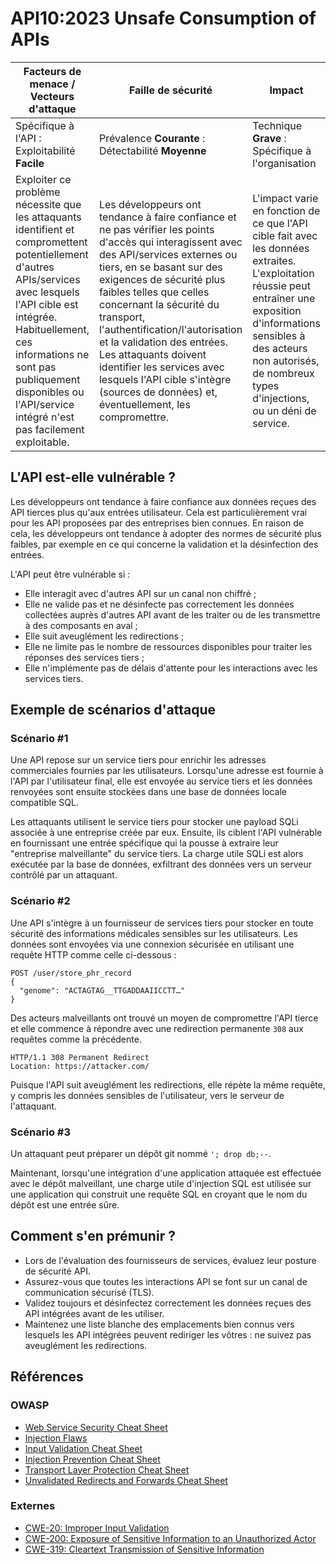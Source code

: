 # API10:2023 Unsafe Consumption of APIs

| Facteurs de menace / Vecteurs d'attaque | Faille de sécurité | Impact |
| - | - | - |
| Spécifique à l'API : Exploitabilité **Facile** | Prévalence **Courante** : Détectabilité **Moyenne** | Technique **Grave** : Spécifique à l'organisation |
| Exploiter ce problème nécessite que les attaquants identifient et compromettent potentiellement d'autres APIs/services avec lesquels l'API cible est intégrée. Habituellement, ces informations ne sont pas publiquement disponibles ou l'API/service intégré n'est pas facilement exploitable. | Les développeurs ont tendance à faire confiance et ne pas vérifier les points d'accès qui interagissent avec des API/services externes ou tiers, en se basant sur des exigences de sécurité plus faibles telles que celles concernant la sécurité du transport, l'authentification/l'autorisation et la validation des entrées. Les attaquants doivent identifier les services avec lesquels l'API cible s'intègre (sources de données) et, éventuellement, les compromettre. | L'impact varie en fonction de ce que l'API cible fait avec les données extraites. L'exploitation réussie peut entraîner une exposition d'informations sensibles à des acteurs non autorisés, de nombreux types d'injections, ou un déni de service. |

## L'API est-elle vulnérable ?

Les développeurs ont tendance à faire confiance aux données reçues des API tierces plus qu'aux entrées utilisateur. Cela est particulièrement vrai pour les API proposées par des entreprises bien connues. En raison de cela, les développeurs ont tendance à adopter des normes de sécurité plus faibles, par exemple en ce qui concerne la validation et la désinfection des entrées.

L'API peut être vulnérable si :
* Elle interagit avec d'autres API sur un canal non chiffré ;
* Elle ne valide pas et ne désinfecte pas correctement les données collectées auprès d'autres API avant de les traiter ou de les transmettre à des composants en aval ;
* Elle suit aveuglément les redirections ;
* Elle ne limite pas le nombre de ressources disponibles pour traiter les réponses des services tiers ;
* Elle n'implémente pas de délais d'attente pour les interactions avec les services tiers.

## Exemple de scénarios d'attaque

### Scénario #1

Une API repose sur un service tiers pour enrichir les adresses commerciales fournies par les utilisateurs. Lorsqu'une adresse est fournie à l'API par l'utilisateur final, elle est envoyée au service tiers et les données renvoyées sont ensuite stockées dans une base de données locale compatible SQL.

Les attaquants utilisent le service tiers pour stocker une payload SQLi associée à une entreprise créée par eux. Ensuite, ils ciblent l'API vulnérable en fournissant une entrée spécifique qui la pousse à extraire leur "entreprise malveillante" du service tiers. La charge utile SQLi est alors exécutée par la base de données, exfiltrant des données vers un serveur contrôlé par un attaquant.

### Scénario #2

Une API s'intègre à un fournisseur de services tiers pour stocker en toute sécurité des informations médicales sensibles sur les utilisateurs. Les données sont envoyées via une connexion sécurisée en utilisant une requête HTTP comme celle ci-dessous :

```
POST /user/store_phr_record
{
  "genome": "ACTAGTAG__TTGADDAAIICCTT…"
}
```

Des acteurs malveillants ont trouvé un moyen de compromettre l'API tierce et elle commence à répondre avec une redirection permanente `308` aux requêtes comme la précédente.

```
HTTP/1.1 308 Permanent Redirect
Location: https://attacker.com/
```

Puisque l'API suit aveuglément les redirections, elle répète la même requête, y compris les données sensibles de l'utilisateur, vers le serveur de l'attaquant.

### Scénario #3

Un attaquant peut préparer un dépôt git nommé `'; drop db;--`.

Maintenant, lorsqu'une intégration d'une application attaquée est effectuée avec le dépôt malveillant, une charge utile d'injection SQL est utilisée sur une application qui construit une requête SQL en croyant que le nom du dépôt est une entrée sûre.

## Comment s'en prémunir ?

* Lors de l'évaluation des fournisseurs de services, évaluez leur posture de sécurité API.
* Assurez-vous que toutes les interactions API se font sur un canal de communication sécurisé (TLS).
* Validez toujours et désinfectez correctement les données reçues des API intégrées avant de les utiliser.
* Maintenez une liste blanche des emplacements bien connus vers lesquels les API intégrées peuvent rediriger les vôtres : ne suivez pas aveuglément les redirections.


## Références

### OWASP

* [Web Service Security Cheat Sheet][1]
* [Injection Flaws][2]
* [Input Validation Cheat Sheet][3]
* [Injection Prevention Cheat Sheet][4]
* [Transport Layer Protection Cheat Sheet][5]
* [Unvalidated Redirects and Forwards Cheat Sheet][6]

### Externes

* [CWE-20: Improper Input Validation][7]
* [CWE-200: Exposure of Sensitive Information to an Unauthorized Actor][8]
* [CWE-319: Cleartext Transmission of Sensitive Information][9]

[1]: https://cheatsheetseries.owasp.org/cheatsheets/Web_Service_Security_Cheat_Sheet.html
[2]: https://www.owasp.org/index.php/Injection_Flaws
[3]: https://cheatsheetseries.owasp.org/cheatsheets/Input_Validation_Cheat_Sheet.html
[4]: https://cheatsheetseries.owasp.org/cheatsheets/Injection_Prevention_Cheat_Sheet.html
[5]: https://cheatsheetseries.owasp.org/cheatsheets/Transport_Layer_Protection_Cheat_Sheet.html
[6]: https://cheatsheetseries.owasp.org/cheatsheets/Unvalidated_Redirects_and_Forwards_Cheat_Sheet.html
[7]: https://cwe.mitre.org/data/definitions/20.html
[8]: https://cwe.mitre.org/data/definitions/200.html
[9]: https://cwe.mitre.org/data/definitions/319.html
